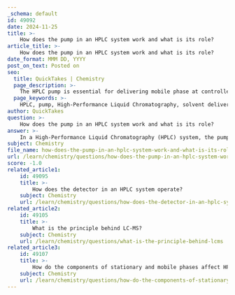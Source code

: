 ```yaml
---
_schema: default
id: 49092
date: 2024-11-25
title: >-
    How does the pump in an HPLC system work and what is its role?
article_title: >-
    How does the pump in an HPLC system work and what is its role?
date_format: MMM DD, YYYY
post_on_text: Posted on
seo:
  title: QuickTakes | Chemistry
  page_description: >-
    The HPLC pump is essential for delivering mobile phase at controlled flow rates, generating high pressure for effective separation of compounds, and enabling precise solvent mixing in High-Performance Liquid Chromatography systems.
  page_keywords: >-
    HPLC, pump, High-Performance Liquid Chromatography, solvent delivery, pressure generation, flow control, gradient elution, chromatography, separation column, sample introduction
author: QuickTakes
question: >-
    How does the pump in an HPLC system work and what is its role?
answer: >-
    In a High-Performance Liquid Chromatography (HPLC) system, the pump plays a critical role in the separation of compounds within liquid samples. The primary function of the HPLC pump is to deliver the mobile phase (the solvent) at a stable and controlled flow rate through the chromatographic system, which includes the separation column and the detector.\n\n### How the HPLC Pump Works\n\n1. **Components**: The HPLC pump typically consists of a plunger or piston mechanism, which is essential for creating the pressure needed to push the mobile phase through the system. In modern HPLC systems, multi-piston pumps are commonly used to ensure a constant, pulse-free flow rate. This is crucial for reducing variations in elution times, which can affect the accuracy and reproducibility of the results.\n\n2. **Pressure Generation**: The pump generates high pressure, often exceeding 20,000 psi, to facilitate the movement of the mobile phase through the column. This high pressure is necessary to overcome the resistance of the packed stationary phase within the column, allowing for effective separation of the sample components.\n\n3. **Flow Control**: The pump maintains a precise flow rate, which is vital for achieving consistent retention times for the analytes being separated. In dual-piston configurations, one piston can be used to push the solvent while the other is recharging, ensuring a continuous flow without interruptions.\n\n4. **Gradient Elution**: In applications requiring gradient elution, where the composition of the mobile phase changes during the run, the pump can mix different solvents in precise ratios. This capability allows for enhanced separation of complex mixtures.\n\n### Role of the HPLC Pump\n\n- **Solvent Delivery**: The pump pulls the mobile phase from a solvent reservoir and delivers it to the column, where it interacts with the stationary phase and the sample.\n- **Pressure Maintenance**: It maintains the necessary pressure to ensure that the mobile phase flows through the column at the desired rate, which is essential for effective separation.\n- **Sample Introduction**: The pump works in conjunction with the injector to introduce the sample into the flowing mobile phase, facilitating the separation process.\n\nIn summary, the HPLC pump is a vital component that ensures the efficient and effective operation of the chromatography system by controlling the flow of the mobile phase, maintaining high pressure, and enabling precise solvent mixing for gradient applications.
subject: Chemistry
file_name: how-does-the-pump-in-an-hplc-system-work-and-what-is-its-role.md
url: /learn/chemistry/questions/how-does-the-pump-in-an-hplc-system-work-and-what-is-its-role
score: -1.0
related_article1:
    id: 49095
    title: >-
        How does the detector in an HPLC system operate?
    subject: Chemistry
    url: /learn/chemistry/questions/how-does-the-detector-in-an-hplc-system-operate
related_article2:
    id: 49105
    title: >-
        What is the principle behind LC-MS?
    subject: Chemistry
    url: /learn/chemistry/questions/what-is-the-principle-behind-lcms
related_article3:
    id: 49107
    title: >-
        How do the components of stationary and mobile phases affect HPLC performance?
    subject: Chemistry
    url: /learn/chemistry/questions/how-do-the-components-of-stationary-and-mobile-phases-affect-hplc-performance
---
```


&nbsp;
